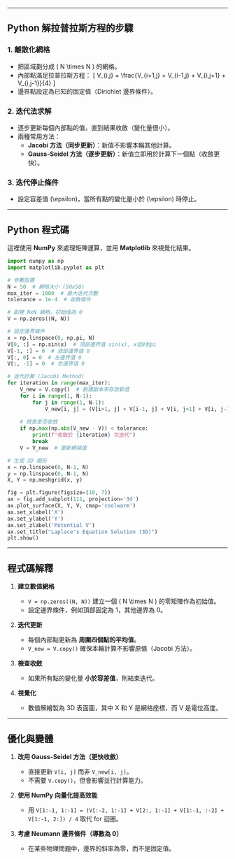 
---

## **Python 解拉普拉斯方程的步驟**
### **1. 離散化網格**
   - 把區域劃分成 \( N \times N \) 的網格。
   - 內部點滿足拉普拉斯方程：
     \[
     V_{i,j} = \frac{V_{i+1,j} + V_{i-1,j} + V_{i,j+1} + V_{i,j-1}}{4}
     \]
   - 邊界點設定為已知的固定值（Dirichlet 邊界條件）。

### **2. 迭代法求解**
   - 逐步更新每個內部點的值，直到結果收斂（變化量很小）。
   - 兩種常用方法：
     - **Jacobi 方法（同步更新）**：新值不影響本輪其他計算。
     - **Gauss-Seidel 方法（逐步更新）**：新值立即用於計算下一個點（收斂更快）。

### **3. 迭代停止條件**
   - 設定容差值 \(\epsilon\)，當所有點的變化量小於 \(\epsilon\) 時停止。

---

## **Python 程式碼**
這裡使用 **NumPy** 來處理矩陣運算，並用 **Matplotlib** 來視覺化結果。

```python
import numpy as np
import matplotlib.pyplot as plt

# 參數設置
N = 50  # 網格大小 (50x50)
max_iter = 1000  # 最大迭代次數
tolerance = 1e-4  # 收斂條件

# 創建 NxN 網格，初始值為 0
V = np.zeros((N, N))

# 設定邊界條件
x = np.linspace(0, np.pi, N)
V[0, :] = np.sin(x)  # 頂部邊界值 sin(x), x從0到pi
V[-1, :] = 0  # 底部邊界值 0
V[:, 0] = 0  # 左邊界值 0
V[:, -1] = 0  # 右邊界值 0

# 迭代計算 (Jacobi Method)
for iteration in range(max_iter):
    V_new = V.copy()  # 創建副本來存放新值
    for i in range(1, N-1):
        for j in range(1, N-1):
            V_new[i, j] = (V[i+1, j] + V[i-1, j] + V[i, j+1] + V[i, j-1]) / 4
    
    # 檢查是否收斂
    if np.max(np.abs(V_new - V)) < tolerance:
        print(f"收斂於 {iteration} 次迭代")
        break
    V = V_new  # 更新網格值

# 生成 3D 圖形
x = np.linspace(0, N-1, N)
y = np.linspace(0, N-1, N)
X, Y = np.meshgrid(x, y)

fig = plt.figure(figsize=(10, 7))
ax = fig.add_subplot(111, projection='3d')
ax.plot_surface(X, Y, V, cmap='coolwarm')
ax.set_xlabel('X')
ax.set_ylabel('Y')
ax.set_zlabel('Potential V')
ax.set_title("Laplace's Equation Solution (3D)")
plt.show()

```

---

## **程式碼解釋**
1. **建立數值網格**
   - `V = np.zeros((N, N))` 建立一個 \( N \times N \) 的零矩陣作為初始值。
   - 設定邊界條件，例如頂部固定為 1，其他邊界為 0。

2. **迭代更新**
   - 每個內部點更新為 **周圍四個點的平均值**。
   - `V_new = V.copy()` 確保本輪計算不影響原值（Jacobi 方法）。

3. **檢查收斂**
   - 如果所有點的變化量 **小於容差值**，則結束迭代。

4. **視覺化**
   - 數值解繪製為 3D 表面圖，其中 X 和 Y 是網格座標，而 V 是電位高度。

---

## **優化與變體**
1. **改用 Gauss-Seidel 方法（更快收斂）**
   - 直接更新 `V[i, j]` 而非 `V_new[i, j]`。
   - 不需要 `V.copy()`，但會影響並行計算能力。

2. **使用 NumPy 向量化提高效能**
   - 用 `V[1:-1, 1:-1] = (V[:-2, 1:-1] + V[2:, 1:-1] + V[1:-1, :-2] + V[1:-1, 2:]) / 4` 取代 for 迴圈。

3. **考慮 Neumann 邊界條件（導數為 0）**
   - 在某些物理問題中，邊界的斜率為零，而不是固定值。

